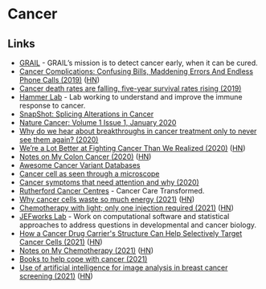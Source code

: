 # Cancer

## Links

- [GRAIL](https://grail.com/) - GRAIL’s mission is to detect cancer early, when it can be cured.
- [Cancer Complications: Confusing Bills, Maddening Errors And Endless Phone Calls (2019)](https://www.npr.org/sections/health-shots/2019/02/26/696321475/cancer-complications-confusing-bills-maddening-errors-and-endless-phone-calls) ([HN](https://news.ycombinator.com/item?id=19264243))
- [Cancer death rates are falling, five-year survival rates rising (2019)](https://news.ycombinator.com/item?id=19211361)
- [Hammer Lab](http://www.hammerlab.org/) - Lab working to understand and improve the immune response to cancer.
- [SnapShot: Splicing Alterations in Cancer](https://twitter.com/EricTopol/status/1215327396380852225)
- [Nature Cancer: Volume 1 Issue 1, January 2020](https://www.nature.com/natcancer/volumes/1/issues/1)
- [Why do we hear about breakthroughs in cancer treatment only to never see them again? (2020)](https://www.reddit.com/r/askscience/comments/gzb3gy/why_do_we_hear_about_breakthroughs_in_cancer/)
- [We’re a Lot Better at Fighting Cancer Than We Realized (2020)](http://cshl.nautil.us/article/593/why-were-a-lot-better-at-fighting-cancer-than-we-realized) ([HN](https://news.ycombinator.com/item?id=24021408))
- [Notes on My Colon Cancer (2020)](https://www.charlieharrington.com/colon-cancer) ([HN](https://news.ycombinator.com/item?id=24853503))
- [Awesome Cancer Variant Databases](https://github.com/seandavi/awesome-cancer-variant-databases)
- [Cancer cell as seen through a microscope](https://twitter.com/MAG2ART/status/1330335330201956355)
- [Cancer symptoms that need attention and why (2020)](https://twitter.com/ProfKarolSikora/status/1321449802614407168)
- [Rutherford Cancer Centres](https://www.therutherford.com/) - Cancer Care Transformed.
- [Why cancer cells waste so much energy (2021)](https://news.mit.edu/2021/cancer-cells-waste-energy-0115) ([HN](https://news.ycombinator.com/item?id=25790530))
- [Chemotherapy with light; only one injection required (2021)](https://www.eurekalert.org/pub_releases/2021-01/nrco-cwl011121.php) ([HN](https://news.ycombinator.com/item?id=25881602))
- [JEFworks Lab](https://jef.works/) - Work on computational software and statistical approaches to address questions in developmental and cancer biology.
- [How a Cancer Drug Carrier's Structure Can Help Selectively Target Cancer Cells (2021)](https://www.tus.ac.jp/en/mediarelations/archive/20210126_1212.html) ([HN](https://news.ycombinator.com/item?id=25966275))
- [Notes on My Chemotherapy (2021)](https://www.charlieharrington.com/chemotherapy) ([HN](https://news.ycombinator.com/item?id=26041001))
- [Books to help cope with cancer (2021)](https://www.reddit.com/r/suggestmeabook/comments/oz4pbl/im_25_years_old_and_my_mother_is_quickly_and/)
- [Use of artificial intelligence for image analysis in breast cancer screening (2021)](https://www.bmj.com/content/374/bmj.n1872) ([HN](https://news.ycombinator.com/item?id=28394834))
